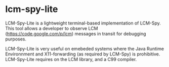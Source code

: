 lcm-spy-lite
============

LCM-Spy-Lite is a lightweight terminal-based implementation of LCM-Spy. This tool allows a developer to observe LCM (https://code.google.com/p/lcm) messages in transit for debugging purposes.

LCM-Spy-Lite is very useful on emebeded systems where the Java Runtime Environnment and X11-forwarding (as required by LCM-Spy) is prohibitive. LCM-Spy-Lite requires on the LCM library, and a C99 compiler.
